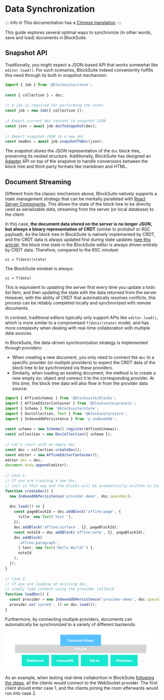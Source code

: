 # Data Synchronization

::: info
🌐 This documentation has a [Chinese translation](https://insider.affine.pro/share/af3478a2-9c9c-4d16-864d-bffa1eb10eb6/xiObHbAC0yUb7HmX4-fjg).
:::

This guide explores several optimal ways to synchronize (in other words, save and load) documents in BlockSuite.

## Snapshot API

Traditionally, you might expect a JSON-based API that works somewhat like `editor.load()`. For such scenarios, BlockSuite indeed conveniently fulfills this need through its built-in snapshot mechanism:

```ts
import { Job } from '@blocksuite/store';

const { collection } = doc;

// A job is required for performing the tasks
const job = new Job({ collection });

// Export current doc content to snapshot JSON
const json = await job.docToSnapshot(doc);

// Import snapshot JSON to a new doc
const newDoc = await job.snapshotToDoc(json);
```

The snapshot stores the JSON representation of the `doc` block tree, preserving its nested structure. Additionally, BlockSuite has designed an [Adapter](./adapter) API on top of the snapshot to handle conversions between the block tree and third-party formats like markdown and HTML.

## Document Streaming

Different from the classic mechanism above, BlockSuite natively supports a state management strategy that can be mentally paralleled with [React Server Components](https://www.joshwcomeau.com/react/server-components/). This allows the state of the block tree to be directly used as serializable data, streaming from the server (or local database) to the client.

In this case, **the document data stored on the server is no longer JSON, but always a binary representation of CRDT** (similar to protobuf or RSC payload). As the block tree in BlockSuite is natively implemented by CRDT, and the CRDT data is always updated first during state updates ([see this article](/blog/crdt-native-data-flow)), the block tree state in the BlockSuite editor is always driven entirely by CRDT data. Therefore, compared to the RSC mindset:

```
ui = f(data)(state)
```

The BlockSuite mindset is always:

```
ui = f(data)
```

This is equivalent to updating the server first every time you update a todo list item, and then updating the state with the data returned from the server. However, with the ability of CRDT that automatically resolves conflicts, this process can be reliably completed locally and synchronized with remote documents.

In contrast, traditional editors typically only support APIs like `editor.load()`, which is more similar to a compromised `f(data)(state)` model, and has more complexity when dealing with real-time collaboration with multiple data sources.

In BlockSuite, the data-driven synchronization strategy is implemented through providers:

- When creating a new document, you only need to connect the `doc` to a specific provider (or multiple providers) to expect the CRDT data of the block tree to be synchronized via these providers.
- Similarly, when loading an existing document, the method is to create a new empty `doc` object and connect it to the corresponding provider. At this time, the block tree data will also flow in from the provider data source:

```ts
import { AffineSchemas } from '@blocksuite/blocks';
import { AffineEditorContainer } from '@blocksuite/presets';
import { Schema } from '@blocksuite/store';
import { DocCollection, Text } from '@blocksuite/store';
import { IndexeddbPersistence } from 'y-indexeddb';

const schema = new Schema().register(AffineSchemas);
const collection = new DocCollection({ schema });

// Let's start with an empty doc
const doc = collection.createDoc();
const editor = new AffineEditorContainer();
editor.doc = doc;
document.body.append(editor);

// Case 1.
// If you are creating a new doc,
// init in this way and the blocks will be automatically written to IndexedDB
function createDoc() {
  new IndexeddbPersistence('provider-demo', doc.spaceDoc);

  doc.load(() => {
    const pageBlockId = doc.addBlock('affine:page', {
      title: new Text('test '),
    });
    doc.addBlock('affine:surface', {}, pageBlockId);
    const noteId = doc.addBlock('affine:note', {}, pageBlockId);
    doc.addBlock(
      'affine:paragraph',
      { text: new Text('Hello World!') },
      noteId
    );
  });
}

// Case 2.
// If you are loading an existing doc,
// simply load content using the provider callback
function loadDoc() {
  const provider = new IndexeddbPersistence('provider-demo', doc.spaceDoc);
  provider.on('synced', () => doc.load());
}
```

Furthermore, by connecting multiple providers, documents can automatically be synchronized to a variety of different backends:

![pluggable-providers](../images/pluggable-providers.png)

As an example, when testing real-time collabortion in BlockSuite [following the steps](https://github.com/toeverything/blocksuite/blob/master/BUILDING.md#test-collaboration), all the clients would connect to the WebSocket provider. The first client should enter case 1, and the clients joining the room afterwards would run into case 2.
